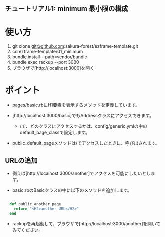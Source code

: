 チュートリアル1: minimum 最小限の構成
---

# 使い方

1. git clone git@github.com:sakura-forest/ezframe-template.git
2. cd ezframe-template/01_minimum
3. bundle install --path=vendor/bundle
4. bundle exec rackup --port 3000
5. ブラウザで[http://localhost:3000]を開く

# ポイント

* pages/basic.rbにH1要素を表示するメソッドを定義しています。

* [http://localhost:3000/basic]でもAddressクラスにアクセスできます。
  * /で、どのクラスにアクセスするかは、config/generic.ymlの中のdefault_page_classで設定します。

* public_default_pageメソッドは/でアクセスしたときに、呼び出されます。

## URLの追加

* 例えば[http://localhost:3000/another]でアクセスを可能にしたいとします。

* basic.rbのBasicクラスの中に以下のメソッドを追加します。
```ruby

  def public_another_page
    return "<H2>another URL</H2>"
  end

```

* rackupを再起動して、ブラウザで[http://localhost:3000/another]を開いてみてください。

